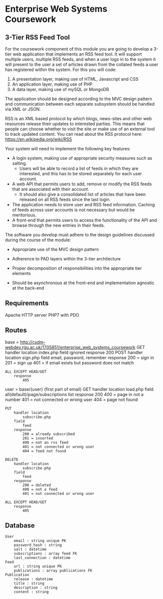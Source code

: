# Enterprise Web Systems Coursework

## 3-Tier RSS Feed Tool

For the coursework component of this module you are going to develop a 3-tier web application that implements an RSS feed tool. It will support multiple users, multiple RSS feeds, and when a user logs in to the system it will present to the user a set of articles drawn from the collated feeds a user has registered within the system. For this you will code:

1. A presentation layer, making use of HTML, Javascript and CSS
2. An application layer, making use of PHP
3. A data layer, making use of mySQL or MongoDB

The application should be designed according to the MVC design pattern and communication between each separate subsystem should be handled via XML or JSON.

RSS is an XML based protocol by which blogs, news-sites and other web resources release their updates to interested parties. This means that people can choose whether to visit the site or make use of an external tool to track updated content. You can read about the RSS protocol here: https://en.wikipedia.org/wiki/RSS

Your system will need to implement the following key features:

* A login system, making use of appropriate security measures such as salting.
  * Users will be able to record a list of feeds in which they are interested, and this has to be stored separately for each user account.
* A web API that permits users to add, remove or modify the RSS feeds that are associated with their account.
  * It should also give a consolidated list of articles that have been released on all RSS feeds since the last login.
* The application needs to store user and RSS feed information. Caching of feeds across user accounts is not necessary but would be meritorious.
* A front-end that permits users to access the functionality of the API and browse through the new entries in their feeds.

The software you develop must adhere to the design guidelines discussed during the course of the module:

* Appropriate use of the MVC design pattern

* Adherence to PAD layers within the 3-tier architecture

* Proper decomposition of responsibilities into the appropriate tier elements

* Should be asynchronous at the front-end and implementation agnostic at the back-end

## Requirements

Apache HTTP server
PHP7 with PDO

## Routes

base = http://csdm-webdev.rgu.ac.uk/1705851/enterprise_web_systems_coursework
	GET
		handler location
			index.php
		field
			ignored
		response
			200
	POST
		handler location
			sign.php
		field
			email, password, remember
		response
			200 = sign in
			201 = sign up
			401 = if email exists but password does not match

	ALL EXCEPT HEAD/GET
		response
			405

user = base/{user} (first part of email)
	GET
		handler location
			load.php
		field
			all(default)/page/subscriptions list
		response
			200
			400 = page in not a number
			401 = not connected or wrong user
			404 = page not found

	PUT
		handler location
			subscribe.php
		field
			feed
		response
			200 = already subscribed
			201 = inserted
			400 = not an rss feed
			401 = not connected or wrong user
			404 = feed not found

	DELETE
		handler location
			subscribe.php
		field
			feed
		response
			200 = deleted
			400 = not a feed
			401 = not connected or wrong user

	ALL EXCEPT HEAD/GET
		response
			405

## Database
	User
		email : string unique PK
		password_hash : string
		salt : datetime
		subscriptions : array feed FK
		last_connection : datetime
	Feed
		url : string unique PK
		publications : array publications FK
	Publication
		release : datetime
		title : string
		description : string
		content : string
